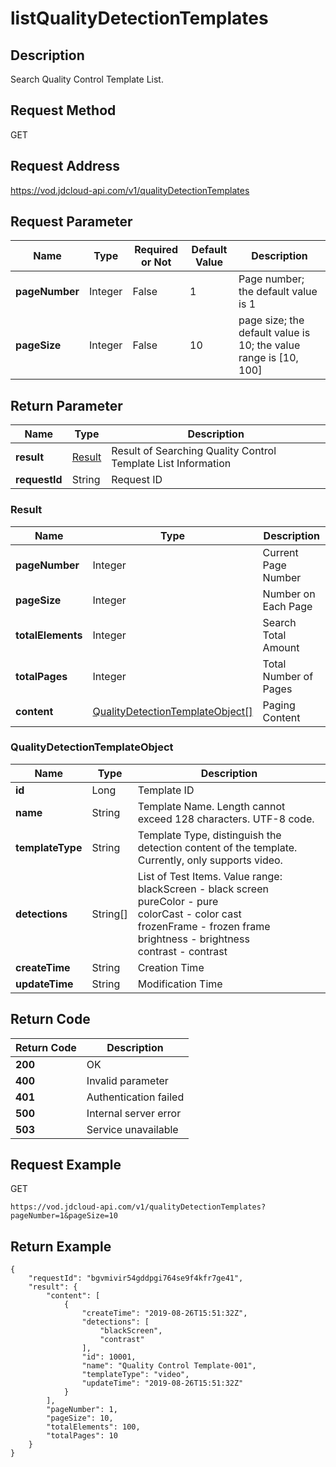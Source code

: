 # listQualityDetectionTemplates


## Description
Search Quality Control Template List.


## Request Method
GET

## Request Address
https://vod.jdcloud-api.com/v1/qualityDetectionTemplates


## Request Parameter
|Name|Type|Required or Not|Default Value|Description|
|---|---|---|---|---|
|**pageNumber**|Integer|False|1|Page number; the default value is 1|
|**pageSize**|Integer|False|10|page size; the default value is 10; the value range is [10, 100]|


## Return Parameter
|Name|Type|Description|
|---|---|---|
|**result**|[Result](listqualitydetectiontemplates#result)|Result of Searching Quality Control Template List Information|
|**requestId**|String|Request ID|

### <div id="result">Result</div>
|Name|Type|Description|
|---|---|---|
|**pageNumber**|Integer|Current Page Number|
|**pageSize**|Integer|Number on Each Page|
|**totalElements**|Integer|Search Total Amount|
|**totalPages**|Integer|Total Number of Pages|
|**content**|[QualityDetectionTemplateObject[]](listqualitydetectiontemplates#qualitydetectiontemplateobject)|Paging Content|
### <div id="qualitydetectiontemplateobject">QualityDetectionTemplateObject</div>
|Name|Type|Description|
|---|---|---|
|**id**|Long|Template ID|
|**name**|String|Template Name. Length cannot exceed 128 characters. UTF-8 code. <br>|
|**templateType**|String|Template Type, distinguish the detection content of the template. Currently, only supports video.|
|**detections**|String[]|List of Test Items. Value range: <br>  blackScreen - black screen<br>  pureColor - pure<br>  colorCast -   color cast<br>  frozenFrame - frozen frame<br>  brightness - brightness<br>  contrast - contrast<br>|
|**createTime**|String|Creation Time|
|**updateTime**|String|Modification Time|

## Return Code
|Return Code|Description|
|---|---|
|**200**|OK|
|**400**|Invalid parameter|
|**401**|Authentication failed|
|**500**|Internal server error|
|**503**|Service unavailable|

## Request Example
GET
```
https://vod.jdcloud-api.com/v1/qualityDetectionTemplates?pageNumber=1&pageSize=10

```

## Return Example
```
{
    "requestId": "bgvmivir54gddpgi764se9f4kfr7ge41", 
    "result": {
        "content": [
            {
                "createTime": "2019-08-26T15:51:32Z", 
                "detections": [
                    "blackScreen", 
                    "contrast"
                ], 
                "id": 10001, 
                "name": "Quality Control Template-001", 
                "templateType": "video", 
                "updateTime": "2019-08-26T15:51:32Z"
            }
        ], 
        "pageNumber": 1, 
        "pageSize": 10, 
        "totalElements": 100, 
        "totalPages": 10
    }
}
```
